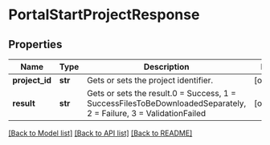 # PortalStartProjectResponse

## Properties
Name | Type | Description | Notes
------------ | ------------- | ------------- | -------------
**project_id** | **str** | Gets or sets the project identifier. | [optional] 
**result** | **str** | Gets or sets the result.0 &#x3D; Success, 1 &#x3D; SuccessFilesToBeDownloadedSeparately, 2 &#x3D; Failure, 3 &#x3D; ValidationFailed | [optional] 

[[Back to Model list]](../README.md#documentation-for-models) [[Back to API list]](../README.md#documentation-for-api-endpoints) [[Back to README]](../README.md)

